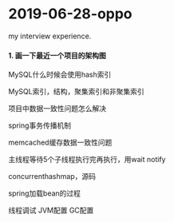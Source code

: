 # 2019-06-28-oppo
my interview experience.

#### 1. 画一下最近一个项目的架构图

MySQL什么时候会使用hash索引

MySQL索引，结构，聚集索引和非聚集索引

项目中数据一致性问题怎么解决

spring事务传播机制

memcached缓存数据一致性问题

主线程等待5个子线程执行完再执行，用wait notify

concurrenthashmap，源码

spring加载bean的过程

线程调试 JVM配置 GC配置
